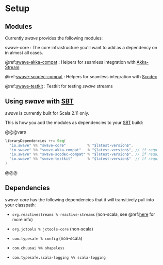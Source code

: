 Setup
=====

Modules
-------

Currently *swave* provides the following modules:

swave-core
: The core infrastructure you'll want to add as a dependency on in almost all cases.

@ref:[swave-akka-compat](swave-akka-compat/index.md)
: Helpers for seamless integration with [Akka-Stream]

@ref:[swave-scodec-compat](swave-scodec-compat/index.md)
: Helpers for seamless integration with [Scodec]

@ref:[swave-testkit](swave-testkit/index.md)
: Testkit for testing *swave* streams


Using *swave* with [SBT]
------------------------

*swave* is currently built for Scala 2.11 only.

This is how you add the modules as dependencies to your [SBT] build:

@@@vars 
```scala
libraryDependencies ++= Seq(
  "io.swave" %% "swave-core"          % "$latest-version$",
  "io.swave" %% "swave-akka-compat"   % "$latest-version$", // if required
  "io.swave" %% "swave-scodec-compat" % "$latest-version$", // if required
  "io.swave" %% "swave-testkit"       % "$latest-version$"  // if required
)
```
@@@


Dependencies
------------

*swave-core* has the following dependencies that it will transitively pull into your classpath:

- `org.reactivestreams % reactive-streams` (non-scala, see @ref:[here](../introduction/reactive-streams.md#the-artifact) for more info)
- `org.jctools % jctools-core` (non-scala)
- `com.typesafe % config` (non-scala)
- `com.chuusai %% shapeless`
- `com.typesafe.scala-logging %% scala-logging`


  [Akka-Stream]: http://doc.akka.io/docs/akka/2.4/scala/stream/index.html
  [Scodec]: http://scodec.org/
  [SBT]: http://www.scala-sbt.org/